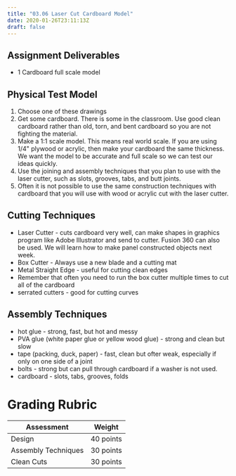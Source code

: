 ```yaml
---
title: "03.06 Laser Cut Cardboard Model"
date: 2020-01-26T23:11:13Z
draft: false
---
```


## Assignment Deliverables

- 1 Cardboard full scale model

## Physical Test Model

1. Choose one of these drawings
2. Get some cardboard. There is some in the classroom. Use good clean cardboard rather than old, torn, and bent cardboard so you are not fighting the material.
3. Make a 1:1 scale model. This means real world scale. If you are using 1/4" plywood or acrylic, then make your cardboard the same thickness. We want the model to be accurate and full scale so we can test our ideas quickly.
4. Use the joining and assembly techniques that you plan to use with the laser cutter, such as slots, grooves, tabs, and butt joints.
5. Often it is not possible to use the same construction techniques with cardboard that you will use with wood or acrylic cut with the laser cutter.

## Cutting Techniques

- Laser Cutter - cuts cardboard very well, can make shapes in graphics program like Adobe Illustrator and send to cutter. Fusion 360 can also be used. We will learn how to make panel constructed objects next week.
- Box Cutter - Always use a new blade and a cutting mat
- Metal Straight Edge - useful for cutting clean edges
- Remember that often you need to run the box cutter multiple times to cut all of the cardboard
- serrated cutters - good for cutting curves

## Assembly Techniques

- hot glue - strong, fast, but hot and messy
- PVA glue (white paper glue or yellow wood glue) - strong and clean but slow
- tape (packing, duck, paper) - fast, clean but ofter weak, especially if only on one side of a joint
- bolts - strong but can pull through cardboard if a washer is not used.
- cardboard - slots, tabs, grooves, folds

# Grading Rubric

<div class="responsive-table-markdown">

| Assessment          | Weight    |
| ------------------- | --------- |
| Design              | 40 points |
| Assembly Techniques | 30 points |
| Clean Cuts          | 30 points |

</div>
